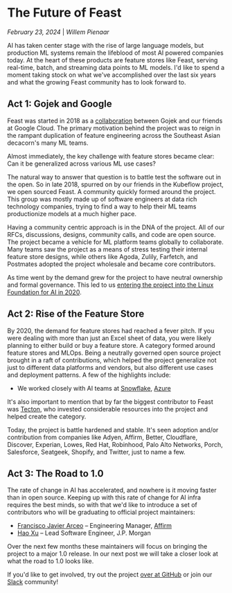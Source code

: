 # The Future of Feast

*February 23, 2024* | *Willem Pienaar*

AI has taken center stage with the rise of large language models, but production ML systems remain the lifeblood of most AI powered companies today. At the heart of these products are feature stores like Feast, serving real-time, batch, and streaming data points to ML models. I'd like to spend a moment taking stock on what we've accomplished over the last six years and what the growing Feast community has to look forward to.

## Act 1: Gojek and Google

Feast was started in 2018 as a [collaboration](https://cloud.google.com/blog/products/ai-machine-learning/introducing-feast-an-open-source-feature-store-for-machine-learning) between Gojek and our friends at Google Cloud. The primary motivation behind the project was to reign in the rampant duplication of feature engineering across the Southeast Asian decacorn's many ML teams.

Almost immediately, the key challenge with feature stores became clear: Can it be generalized across various ML use cases?

The natural way to answer that question is to battle test the software out in the open. So in late 2018, spurred on by our friends in the Kubeflow project, we open sourced Feast. A community quickly formed around the project. This group was mostly made up of software engineers at data rich technology companies, trying to find a way to help their ML teams productionize models at a much higher pace.

Having a community centric approach is in the DNA of the project. All of our RFCs, discussions, designs, community calls, and code are open source. The project became a vehicle for ML platform teams globally to collaborate. Many teams saw the project as a means of stress testing their internal feature store designs, while others like Agoda, Zulily, Farfetch, and Postmates adopted the project wholesale and became core contributors.

As time went by the demand grew for the project to have neutral ownership and formal governance. This led to us [entering the project into the Linux Foundation for AI in 2020](https://lfaidata.foundation/blog/2020/11/10/feast-joins-lf-ai-data-as-new-incubation-project/).

## Act 2: Rise of the Feature Store

By 2020, the demand for feature stores had reached a fever pitch. If you were dealing with more than just an Excel sheet of data, you were likely planning to either build or buy a feature store. A category formed around feature stores and MLOps. Being a neutrally governed open source project brought in a raft of contributions, which helped the project generalize not just to different data platforms and vendors, but also different use cases and deployment patterns. A few of the highlights include:

* We worked closely with AI teams at [Snowflake](https://quickstarts.snowflake.com/guide/getting_started_with_feast/), [Azure](https://techcommunity.microsoft.com/t5/ai-customer-engineering-team/using-feast-feature-store-with-azure-ml/ba-p/2908404)

It's also important to mention that by far the biggest contributor to Feast was [Tecton](https://www.tecton.ai/), who invested considerable resources into the project and helped create the category.

Today, the project is battle hardened and stable. It's seen adoption and/or contribution from companies like Adyen, Affirm, Better, Cloudflare, Discover, Experian, Lowes, Red Hat, Robinhood, Palo Alto Networks, Porch, Salesforce, Seatgeek, Shopify, and Twitter, just to name a few.

## Act 3: The Road to 1.0

The rate of change in AI has accelerated, and nowhere is it moving faster than in open source. Keeping up with this rate of change for AI infra requires the best minds, so with that we'd like to introduce a set of contributors who will be graduating to official project maintainers:

* [Francisco Javier Arceo](https://www.linkedin.com/in/franciscojavierarceo/) – Engineering Manager, [Affirm](https://www.affirm.com/)
* [Hao Xu](https://www.linkedin.com/in/hao-xu-a04436103/) – Lead Software Engineer, J.P. Morgan

Over the next few months these maintainers will focus on bringing the project to a major 1.0 release. In our next post we will take a closer look at what the road to 1.0 looks like.

If you'd like to get involved, try out the project [over at GitHub](https://github.com/feast-dev/feast) or join our [Slack](https://feastopensource.slack.com) community!
